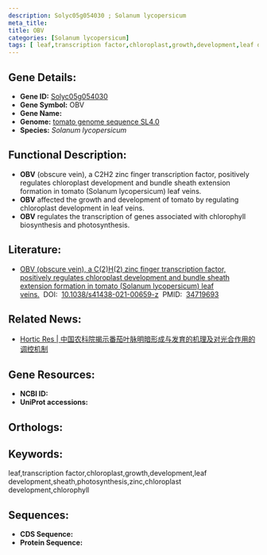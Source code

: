 ```yaml
---
description: Solyc05g054030 ; Solanum lycopersicum
meta_title:
title: OBV
categories: [Solanum lycopersicum]
tags: [ leaf,transcription factor,chloroplast,growth,development,leaf development,sheath,photosynthesis,zinc,chloroplast development,chlorophyll ]
---
```


## Gene Details:
- **Gene ID:**	[Solyc05g054030]()
- **Gene Symbol:** OBV
- **Gene Name:** 
- **Genome:** [tomato genome sequence SL4.0]()
- **Species:** *Solanum lycopersicum*

## Functional Description:
   - **OBV** (obscure vein), a C2H2 zinc finger transcription factor, positively regulates chloroplast development and bundle sheath extension formation in tomato (Solanum lycopersicum) leaf veins.
   - **OBV** affected the growth and development of tomato by regulating chloroplast development in leaf veins.
   - **OBV** regulates the transcription of genes associated with chlorophyll biosynthesis and photosynthesis.

## Literature:
   - [OBV (obscure vein), a C(2)H(2) zinc finger transcription factor, positively regulates chloroplast development and bundle sheath extension formation in tomato (Solanum lycopersicum) leaf veins.]( https://academic.oup.com/hr/article/doi/10.1038/s41438-021-00659-z/6491099?login=true)&nbsp;&nbsp;DOI:&nbsp;&nbsp;[10.1038/s41438-021-00659-z](https://academic.oup.com/hr/article/doi/10.1038/s41438-021-00659-z/6491099?login=true)&nbsp;&nbsp;PMID:&nbsp;&nbsp;[34719693](https://pubmed.ncbi.nlm.nih.gov/34719693/)

## Related News:
   - [Hortic Res | 中国农科院揭示番茄叶脉明暗形成与发育的机理及对光合作用的调控机制](https://mp.weixin.qq.com/s?__biz=MzIyOTY2NDYyNQ==&mid=2247526741&idx=6&sn=774c6f77835f6ddd411b388115023dca&chksm=e8bd1b4bdfca925ddf918c507bdea3438332b62f7d90d1342cd21f7d4c80e444f23dc7854396&scene=27#wechat_redirect)

## Gene Resources:
- **NCBI ID:** [](https://www.ncbi.nlm.nih.gov/gene/?term=)
- **UniProt accessions:** [](https://www.uniprot.org/uniprotkb//entry)

## Orthologs:

## Keywords:
leaf,transcription factor,chloroplast,growth,development,leaf development,sheath,photosynthesis,zinc,chloroplast development,chlorophyll

## Sequences:
- **CDS Sequence:**
- **Protein Sequence:**
